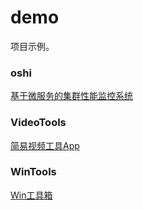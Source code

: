 # demo
项目示例。

### oshi

[基于微服务的集群性能监控系统](docs/oshi.md)

### VideoTools

[简易视频工具App](docs/video-tools.md)

### WinTools

[Win工具箱](docs/win-tools.md)
